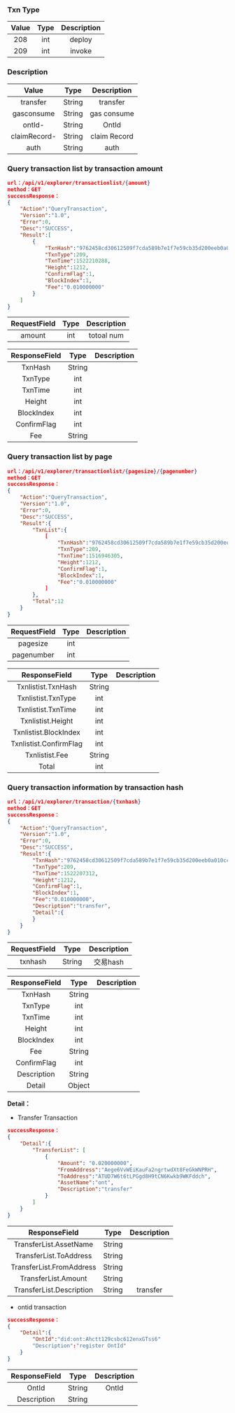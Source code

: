 

### Txn Type

| Value     |     Type |   Description   | 
| :--------------: | :--------:| :------: |
|    208|   int|  deploy  |
|    209|   int|  invoke  |

### Description

| Value     |     Type |   Description   | 
| :--------------: | :--------:| :------: |
|    transfer|   String|  transfer  |
|    gasconsume|   String|  gas consume  |
|    ontId- |   String|  OntId |
|    claimRecord- |   String|  claim Record  |
|    auth |   String|  auth  |




### Query transaction list by transaction amount

```json
url：/api/v1/explorer/transactionlist/{amount}
method：GET
successResponse：
{
	"Action":"QueryTransaction",
	"Version":"1.0",
	"Error":0,
	"Desc":"SUCCESS",
	"Result":[
		{
			"TxnHash":"9762458cd30612509f7cda589b7e1f7e59cb35d200eeb0a010ccc7b347057eb5",
            "TxnType":209,
            "TxnTime":1522210288,
            "Height":1212,
            "ConfirmFlag":1,
			"BlockIndex":1,
			"Fee":"0.010000000"
	    }
	]
}
```

| RequestField     |     Type |   Description   | 
| :--------------: | :--------:| :------: |
|    amount|   int|  totoal num  |

| ResponseField     |     Type |   Description   | 
| :--------------: | :--------:| :------: |
|    TxnHash|   String|    |
|    TxnType|   int|  |
|    TxnTime|   int|    |
|    Height|   int|    |
|    BlockIndex|   int|    |
|    ConfirmFlag|   int |   |
|    Fee|   String |   |



### Query transaction list by page


```json
url：/api/v1/explorer/transactionlist/{pagesize}/{pagenumber}
method：GET
successResponse：
{
	"Action":"QueryTransaction",
	"Version":"1.0",
	"Error":0,
	"Desc":"SUCCESS",
	"Result":{
		"TxnList":{
			[
				"TxnHash":"9762458cd30612509f7cda589b7e1f7e59cb35d200eeb0a010ccc7b347057eb5",
	            "TxnType":209,
	            "TxnTime":1516946305,
	            "Height":1212,
	            "ConfirmFlag":1,
				"BlockIndex":1,
				"Fee":"0.010000000"
			]
		},
		"Total":12
	}
}
```

| RequestField     |     Type |   Description   | 
| :--------------: | :--------:| :------: |
|    pagesize|   int|    |
|    pagenumber|   int|  |



| ResponseField     |     Type |   Description   | 
| :--------------: | :--------:| :------: |
|    Txnlistist.TxnHash|   String|    |
|    Txnlistist.TxnType|   int|  |
|    Txnlistist.TxnTime|   int|    |
|    Txnlistist.Height|   int|    |
|    Txnlistist.BlockIndex|   int|    |
|    Txnlistist.ConfirmFlag|   int|   |
|    Txnlistist.Fee|   String |   |
|    Total|   int|   |



### Query transaction information by transaction hash 


```json
url：/api/v1/explorer/transaction/{txnhash}
method：GET
successResponse：
{
	"Action":"QueryTransaction",
	"Version":"1.0",
	"Error":0,
	"Desc":"SUCCESS",
	"Result":{
		"TxnHash":"9762458cd30612509f7cda589b7e1f7e59cb35d200eeb0a010ccc7b347057eb5",
		"TxnType":209,
		"TxnTime":1522207312,
		"Height":1212,
		"ConfirmFlag":1,
		"BlockIndex":1,
		"Fee":"0.010000000",
		"Description":"transfer",
		"Detail":{
		}
	}
}
```

| RequestField     |     Type |   Description   | 
| :--------------: | :--------:| :------: |
|    txnhash|   String|  交易hash  |



| ResponseField     |     Type |   Description   | 
| :--------------: | :--------:| :------: |
|    TxnHash|   String|    |
|    TxnType|   int|  |
|    TxnTime|   int|    |
|    Height|   int|    |
|    BlockIndex|   int|    |
|    Fee|   String |   |
|    ConfirmFlag|   int|   |
|    Description|   String|   |
|    Detail|   Object|   |



**Detail：**


- Transfer Transaction

```json
successResponse：
{
	"Detail":{
		"TransferList": [
			{
				"Amount": "0.020000000",
				"FromAddress":"Aege6VvWEiKauFa2ngrtwdXt8FeGkWNPRH",
				"ToAddress":"ATUD7W6t6tLPGgd8H9tCN6Kwkb9WKFddch",
				"AssetName":"ont",
				"Description":"transfer"
			}
		]
	}
}
```


| ResponseField     |     Type |   Description   | 
| :--------------: | :--------:| :------: |
|    TransferList.AssetName|   String|  |
|    TransferList.ToAddress|   String|  |
|    TransferList.FromAddress|   String|  |
|    TransferList.Amount|   String|  |
|    TransferList.Description|   String|  transfer|


- ontid transaction

```json
successResponse：
{
	"Detail":{
		"OntId":"did:ont:Ahctt129csbc612enxGTss6"
		"Description":"register OntId"
	}
}
```


| ResponseField     |     Type |   Description   | 
| :--------------: | :--------:| :------: |
|    OntId|   String|  OntId|
|    Description|   String| 


